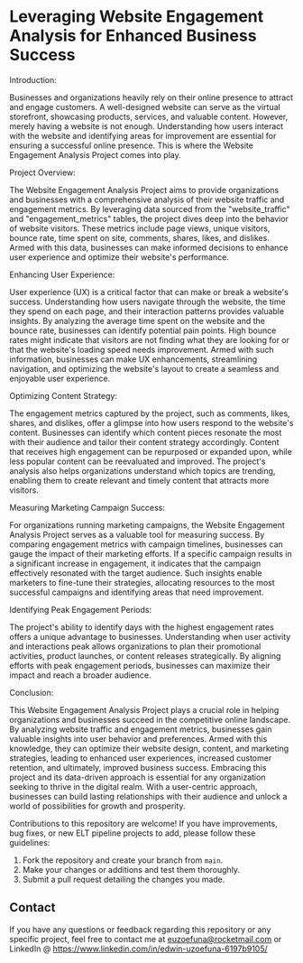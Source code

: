 # Leveraging Website Engagement Analysis for Enhanced Business Success

Introduction:

Businesses and organizations heavily rely on their online presence to attract and engage customers. A well-designed website can serve as the virtual storefront, showcasing products, services, and valuable content. However, merely having a website is not enough. Understanding how users interact with the website and identifying areas for improvement are essential for ensuring a successful online presence. This is where the Website Engagement Analysis Project comes into play.

Project Overview:

The Website Engagement Analysis Project aims to provide organizations and businesses with a comprehensive analysis of their website traffic and engagement metrics. By leveraging data sourced from the "website_traffic" and "engagement_metrics" tables, the project dives deep into the behavior of website visitors. These metrics include page views, unique visitors, bounce rate, time spent on site, comments, shares, likes, and dislikes. Armed with this data, businesses can make informed decisions to enhance user experience and optimize their website's performance.

Enhancing User Experience:

User experience (UX) is a critical factor that can make or break a website's success. Understanding how users navigate through the website, the time they spend on each page, and their interaction patterns provides valuable insights. By analyzing the average time spent on the website and the bounce rate, businesses can identify potential pain points. High bounce rates might indicate that visitors are not finding what they are looking for or that the website's loading speed needs improvement. Armed with such information, businesses can make UX enhancements, streamlining navigation, and optimizing the website's layout to create a seamless and enjoyable user experience.

Optimizing Content Strategy:

The engagement metrics captured by the project, such as comments, likes, shares, and dislikes, offer a glimpse into how users respond to the website's content. Businesses can identify which content pieces resonate the most with their audience and tailor their content strategy accordingly. Content that receives high engagement can be repurposed or expanded upon, while less popular content can be reevaluated and improved. The project's analysis also helps organizations understand which topics are trending, enabling them to create relevant and timely content that attracts more visitors.

Measuring Marketing Campaign Success:

For organizations running marketing campaigns, the Website Engagement Analysis Project serves as a valuable tool for measuring success. By comparing engagement metrics with campaign timelines, businesses can gauge the impact of their marketing efforts. If a specific campaign results in a significant increase in engagement, it indicates that the campaign effectively resonated with the target audience. Such insights enable marketers to fine-tune their strategies, allocating resources to the most successful campaigns and identifying areas that need improvement.

Identifying Peak Engagement Periods:

The project's ability to identify days with the highest engagement rates offers a unique advantage to businesses. Understanding when user activity and interactions peak allows organizations to plan their promotional activities, product launches, or content releases strategically. By aligning efforts with peak engagement periods, businesses can maximize their impact and reach a broader audience.

Conclusion:

This Website Engagement Analysis Project plays a crucial role in helping organizations and businesses succeed in the competitive online landscape. By analyzing website traffic and engagement metrics, businesses gain valuable insights into user behavior and preferences. Armed with this knowledge, they can optimize their website design, content, and marketing strategies, leading to enhanced user experiences, increased customer retention, and ultimately, improved business success. Embracing this project and its data-driven approach is essential for any organization seeking to thrive in the digital realm. With a user-centric approach, businesses can build lasting relationships with their audience and unlock a world of possibilities for growth and prosperity.

Contributions to this repository are welcome! If you have improvements, bug fixes, or new ELT pipeline projects to add, please follow these guidelines:

1. Fork the repository and create your branch from `main`.
2. Make your changes or additions and test them thoroughly.
3. Submit a pull request detailing the changes you made.

## Contact

If you have any questions or feedback regarding this repository or any specific project, feel free to contact me at euzoefuna@rocketmail.com or LinkedIn @ https://www.linkedin.com/in/edwin-uzoefuna-6197b9105/
